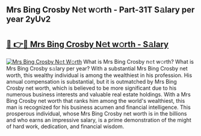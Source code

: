 ## Mrs Bing Crosby N𝚎t w𝚘rth - Part-31T S𝚊lary per year 2yUv2

# <h2><a href="http://gc3b7f.nevu.top/?p=Mrs+Bing+Crosby">🔗 👉🔴 Mrs Bing Crosby N𝚎t w𝚘rth - S𝚊lary</a></h2>

[![Mrs Bing Crosby N𝚎t W𝚘rth](https://i.imgur.com/Oavwk0R.jpeg)](http://gc3b7f.nevu.top/?p=Mrs+Bing+Crosby)
What is Mrs Bing Crosby n𝚎t w𝚘rth? What is Mrs Bing Crosby s𝚊lary per year?
With a substantial Mrs Bing Crosby net worth, this wealthy individual is among the wealthiest in his profession. His annual compensation is substantial, but it is outmatched by Mrs Bing Crosby net worth, which is believed to be more significant due to his numerous business interests and valuable real estate holdings. With a Mrs Bing Crosby net worth that ranks him among the world's wealthiest, this man is recognized for his business acumen and financial intelligence. This prosperous individual, whose Mrs Bing Crosby net worth is in the billions and who earns an impressive salary, is a prime demonstration of the might of hard work, dedication, and financial wisdom.
